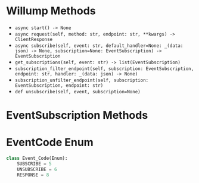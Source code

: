 # Willump Methods
- `async start() -> None`
- `async request(self, method: str, endpoint: str, **kwargs) -> ClientResponse`
- `async subscribe(self, event: str, default_handler=None: _(data: json) -> None, subscription=None: EventSubscription) -> EventSubscription`
- `get_subscriptions(self, event: str) -> list(EventSubscription)`
- `subscription_filter_endpoint(self, subscription: EventSubscription, endpoint: str, handler: _(data: json) -> None)`
- `subscription_unfilter_endpoint(self, subscription: EventSubscription, endpoint: str)`
- `def unsubscribe(self, event, subscription=None)`


# EventSubscription Methods

# EventCode Enum
```py
class Event_Code(Enum):
    SUBSCRIBE = 5
    UNSUBSCRIBE = 6
    RESPONSE = 8
```
